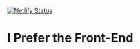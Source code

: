 [![Netlify Status](https://api.netlify.com/api/v1/badges/e88bb82e-8424-407c-a20e-a472533c7d1b/deploy-status)](https://app.netlify.com/sites/ipreferthefrontend/deploys)

# I Prefer the Front-End
